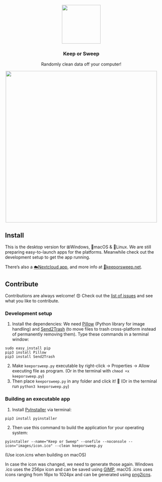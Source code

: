 <p align="center">
    <img src="https://raw.githubusercontent.com/keeporsweep/keeporsweep-desktop/master/images/icon-256.png" height="128">
</p>
<h3 align="center">Keep or Sweep</h3>
<p align="center">Randomly clean data off your computer!<p>
<p align="center">
    <img src="https://raw.githubusercontent.com/keeporsweep/keeporsweep-desktop/master/images/screenshot.png" height="500">
</p>



## Install

This is the desktop version for ⊞Windows, 🍏macOS & 🐧Linux. We are still preparing easy-to-launch apps for the platforms. Meanwhile check out the development setup to get the app running.

There’s also a [☁️Nextcloud app](https://github.com/keeporsweep/keeporsweep), and more info at [🔀keeporsweep.net](http://keeporsweep.net).



## Contribute

Contributions are always welcome! 😍 Check out the [list of issues](https://github.com/keeporsweep/keeporsweep-desktop/issues) and see what you like to contribute.


### Development setup

1. Install the dependencies: We need [Pillow](https://pillow.readthedocs.io/en/latest/installation.html) (Python library for image handling) and [Send2Trash](https://github.com/hsoft/send2trash) (to move files to trash cross-platform instead of permanently removing them). Type these commands in a terminal window:
```
sudo easy_install pip
pip3 install Pillow
pip3 install Send2Trash
```
2. Make `keeporsweep.py` executable by right-click → Properties → Allow executing file as program. (Or in the terminal with `chmod +x keeporsweep.py`)
3. Then place `keeporsweep.py` in any folder and click it! 🎉 (Or in the terminal run `python3 keeporsweep.py`)


### Building an executable app

1. Install [PyInstaller](https://www.pyinstaller.org/) via terminal:
```
pip3 install pyinstaller
```
2. Then use this command to build the application for your operating system:
```
pyinstaller --name="Keep or Sweep" --onefile --noconsole --icon="images/icon.ico" --clean keeporsweep.py
```
(Use icon.icns when building on macOS)

In case the icon was changed, we need to generate those again. Windows .ico uses the 256px icon and can be saved using [GIMP](https://www.gimp.org/), macOS .icns uses icons ranging from 16px to 1024px and can be generated using [png2icns](https://dentrassi.de/2014/02/25/creating-mac-os-x-icons-icns-on-linux/).
